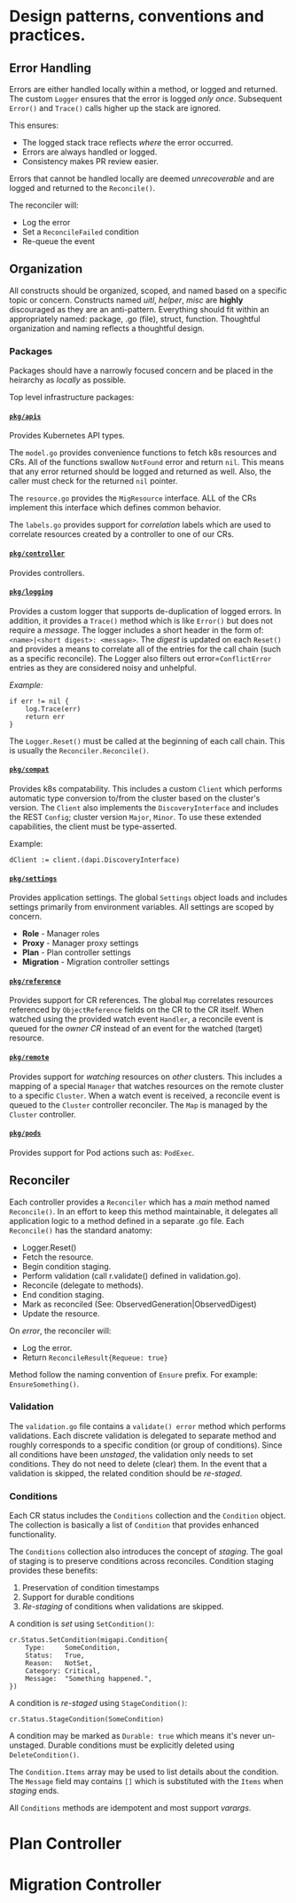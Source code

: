 # Design patterns, conventions and practices.

## Error Handling

Errors are either handled locally within a method, or logged and returned. The custom `Logger` ensures that the error is
logged _only once_. Subsequent `Error()` and `Trace()` calls higher up the stack are ignored.

This ensures:
- The logged stack trace reflects _where_ the error occurred.
- Errors are always handled or logged.
- Consistency makes PR review easier.

Errors that cannot be handled locally are deemed _unrecoverable_ and are logged and returned to the
`Reconcile()`.

The reconciler will:
- Log the error
- Set a `ReconcileFailed` condition
- Re-queue the event

## Organization

All constructs should be organized, scoped, and named based on a specific topic or concern. Constructs 
named _uitl_, _helper_, _misc_ are __highly__ discouraged as they are an anti-pattern. Everything should
fit within an appropriately named: package, .go (file), struct, function. Thoughtful organization and naming
reflects a thoughtful design.

### Packages

Packages should have a narrowly focused concern and be placed in the heirarchy as _locally_ as possible.

Top level infrastructure packages:

#### [`pkg/apis`](https://github.com/konveyor/mig-controller/tree/master/pkg/apis)

Provides Kubernetes API types.

The `model.go` provides convenience functions to fetch k8s resources and CRs. All of the functions swallow
`NotFound` error and return `nil`.  This means that any error returned should be logged and returned as
well.  Also, the caller must check for the returned `nil` pointer.

The `resource.go` provides the `MigResource` interface.  ALL of the CRs implement this interface
which defines common behavior.

The `labels.go` provides support for _correlation_ labels which are used to correlate resources created by
a controller to one of our CRs.

#### [`pkg/controller`](https://github.com/konveyor/mig-controller/tree/master/pkg/controller)

Provides controllers.

#### [`pkg/logging`](https://github.com/konveyor/mig-controller/tree/master/pkg/logging)

Provides a custom logger that supports de-duplication of logged errors. In addition, it provides
a `Trace()` method which is like `Error()` but does not require a _message_.  The logger includes
a short header in the form of: `<name>|<short digest>: <message>`.  The _digest_ is updated on each
`Reset()` and provides a means to correlate all of the entries for the call chain (such as a 
specific reconcile).  The Logger also filters out error=`ConflictError` entries as they are
considered noisy and unhelpful. 

_Example:_
```
if err != nil {
    log.Trace(err)
    return err
}
```

The `Logger.Reset()` must be called at the beginning of each call chain. This is usually the `Reconciler.Reconcile()`.

#### [`pkg/compat`](https://github.com/konveyor/mig-controller/tree/master/pkg/compat)

Provides k8s compatability. This includes a custom `Client` which performs automatic type
conversion to/from the cluster based on the cluster's version.  The `Client` also implements the
`DiscoveryInterface` and includes the REST `Config`; cluster version `Major`, `Minor`. To use
these extended capabilities, the client must be type-asserted.

Example:
```
dClient := client.(dapi.DiscoveryInterface)
```

#### [`pkg/settings`](https://github.com/konveyor/mig-controller/tree/master/pkg/settings)

Provides application settings. The global `Settings` object loads and includes
settings primarily from environment variables.  All settings are scoped by concern.
- **Role** - Manager roles
- **Proxy** - Manager proxy settings
- **Plan** - Plan controller settings
- **Migration** - Migration controller settings

#### [`pkg/reference`](https://github.com/konveyor/mig-controller/tree/master/pkg/reference)

Provides support for CR references. The global `Map` correlates resources referenced by
`ObjectReference` fields on the CR to the CR itself.  When watched using the provided
watch event `Handler`, a reconcile event is queued for the _owner CR_ instead of an event
for the watched (target) resource.

#### [`pkg/remote`](https://github.com/konveyor/mig-controller/tree/master/pkg/remote)

Provides support for _watching_ resources on _other_ clusters. This includes a
mapping of a special `Manager` that watches resources on the remote cluster to
a specific `Cluster`. When a watch event is received, a reconcile event is queued
to the `Cluster` controller reconciler.  The `Map` is managed by the `Cluster`
controller. 
 

#### [`pkg/pods`](https://github.com/konveyor/mig-controller/tree/master/pkg/pods)

Provides support for Pod actions such as: `PodExec`.

## Reconciler

Each controller provides a `Reconciler` which has a _main_ method named `Reconcile()`.
In an effort to keep this method maintainable, it delegates all application logic to
a method defined in a separate .go file. Each `Reconcile()` has the standard anatomy:
- Logger.Reset()
- Fetch the resource.
- Begin condition staging.
- Perform validation (call r.validate() defined in validation.go).
- Reconcile (delegate to methods).
- End condition staging.
- Mark as reconciled (See: ObservedGeneration|ObservedDigest)
- Update the resource.

On _error_, the reconciler will:
- Log the error.
- Return `ReconcileResult{Requeue: true}`

Method follow the naming convention of `Ensure` prefix. For example: `EnsureSomething()`.

### Validation

The `validation.go` file contains a `validate() error` method which performs
validations. Each discrete validation is delegated to separate method and roughly
corresponds to a specific condition (or group of conditions). Since all conditions
have been _unstaged_, the validation only needs to set conditions. They do not
need to delete (clear) them. In the event that a validation is skipped, the related
condition should be _re-staged_.

### Conditions

Each CR status includes the `Conditions` collection and the `Condition` object. The
collection is basically a list of `Condition` that provides enhanced functionality.

The `Conditions` collection also introduces the concept of _staging_. The goal of staging is to preserve conditions across
reconciles. Condition staging provides these benefits:

1. Preservation of condition timestamps
1. Support for durable conditions
1. _Re-staging_ of conditions when validations are skipped.

A condition is _set_ using `SetCondition()`:
```
cr.Status.SetCondition(migapi.Condition{
    Type:     SomeCondition,
    Status:   True,
    Reason:   NotSet,
    Category: Critical,
    Message:  "Something happened.",
})
```

A condition is _re-staged_ using `StageCondition()`:
```
cr.Status.StageCondition(SomeCondition)
```

A condition may be marked as `Durable: true` which means it's never un-unstaged.
Durable conditions must be explicitly deleted using `DeleteCondition()`.

The `Condition.Items` array may be used to list details about the condition. The
`Message` field may contains `[]` which is substituted with the `Items` when
_staging_ ends.

All `Conditions` methods are idempotent and most support _varargs_.

# Plan Controller

# Migration Controller